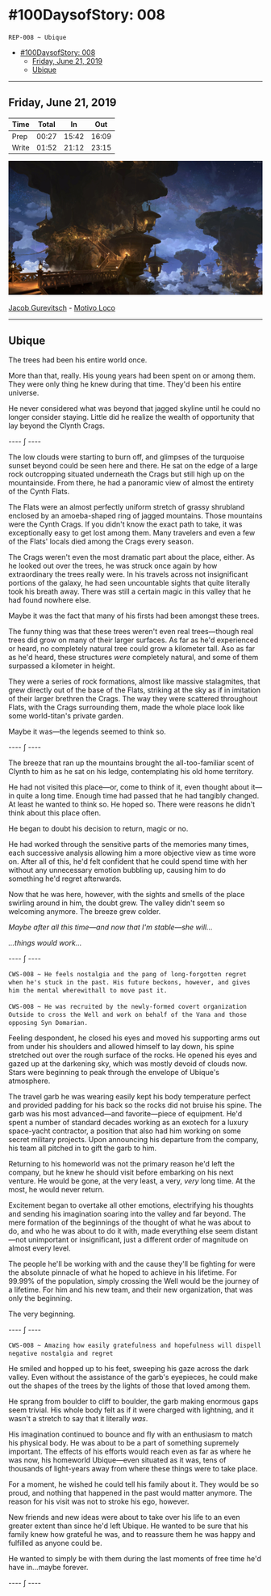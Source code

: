 # #100DaysofStory: 008

    REP-008 ~ Ubique  

- [#100DaysofStory: 008](#100DaysofStory-008)
  - [Friday, June 21, 2019](#Friday-June-21-2019)
  - [Ubique](#Ubique)

---

## Friday, June 21, 2019

| Time  | Total | In    | Out   |
| ----- | ----- | ----- | ----- |
| Prep  | 00:27 | 15:42 | 16:09 |
| Write | 01:52 | 21:12 | 23:15 |

![Visual Inspiration by Lok Du](ubique.jpg)

[Jacob Gurevitsch](https://jacobgurevitsch.bandcamp.com/) - [Motivo Loco](https://youtu.be/oCgbr6KelgY)

---

## Ubique

The trees had been his entire world once.

More than that, really. His young years had been spent on or among them. They were only thing he knew during that time. They'd been his entire universe.

He never considered what was beyond that jagged skyline until he could no longer consider staying. Little did he realize the wealth of opportunity that lay beyond the Clynth Crags.

---- ∫ ----

The low clouds were starting to burn off, and glimpses of the turquoise sunset beyond could be seen here and there. He sat on the edge of a large rock outcropping situated underneath the Crags but still high up on the mountainside. From there, he had a panoramic view of almost the entirety of the Cynth Flats.

The Flats were an almost perfectly uniform stretch of grassy shrubland enclosed by an amoeba-shaped ring of jagged mountains. Those mountains were the Cynth Crags. If you didn't know the exact path to take, it was exceptionally easy to get lost among them. Many travelers and even a few of the Flats' locals died among the Crags every season.

The Crags weren't even the most dramatic part about the place, either. As he looked out over the trees, he was struck once again by how extraordinary the trees really were. In his travels across not insignificant portions of the galaxy, he had seen uncountable sights that quite literally took his breath away. There was still a certain magic in this valley that he had found nowhere else.

Maybe it was the fact that many of his firsts had been amongst these trees.

The funny thing was that these trees weren't even real trees—though real trees did grow on many of their larger surfaces. As far as he'd experienced or heard, no completely natural tree could grow a kilometer tall. Aso as far as he'd heard, these structures _were_ completely natural, and some of them surpassed a kilometer in height.

They were a series of rock formations, almost like massive stalagmites, that grew directly out of the base of the Flats, striking at the sky as if in imitation of their larger brethren the Crags. The way they were scattered throughout Flats, with the Crags surrounding them, made the whole place look like some world-titan's private garden.

Maybe it was—the legends seemed to think so.

---- ∫ ----

The breeze that ran up the mountains brought the all-too-familiar scent of Clynth to him as he sat on his ledge, contemplating his old home territory.

He had not visited this place—or, come to think of it, even thought about it—in quite a long time. Enough time had passed that he had tangibly changed. At least he wanted to think so. He hoped so. There were reasons he didn't think about this place often.

He began to doubt his decision to return, magic or no.

He had worked through the sensitive parts of the memories many times, each successive analysis allowing him a more objective view as time wore on. After all of this, he'd felt confident that he could spend time with her without any unnecessary emotion bubbling up, causing him to do something he'd regret afterwards.

Now that he was here, however, with the sights and smells of the place swirling around in him, the doubt grew. The valley didn't seem so welcoming anymore. The breeze grew colder.

_Maybe after all this time—and now that I'm stable—she will..._

_...things would work..._

---- ∫ ----

    CWS-008 ~ He feels nostalgia and the pang of long-forgotten regret when he's stuck in the past. His future beckons, however, and gives him the mental wherewithall to move past it.

    CWS-008 ~ He was recruited by the newly-formed covert organization Outside to cross the Well and work on behalf of the Vana and those opposing Syn Domarian.

Feeling despondent, he closed his eyes and moved his supporting arms out from under his shoulders and allowed himself to lay down, his spine stretched out over the rough surface of the rocks. He opened his eyes and gazed up at the darkening sky, which was mostly devoid of clouds now. Stars were beginning to peak through the envelope of Ubique's atmosphere.

The travel garb he was wearing easily kept his body temperature perfect and provided padding for his back so the rocks did not bruise his spine. The garb was his most advanced—and favorite—piece of equipment. He'd spent a number of standard decades working as an exotech for a luxury space-yacht contractor, a position that also had him working on some secret military projects. Upon announcing his departure from the company, his team all pitched in to gift the garb to him.

Returning to his homeworld was not the primary reason he'd left the company, but he knew he should visit before embarking on his next venture. He would be gone, at the very least, a very, _very_ long time. At the most, he would never return.

Excitement began to overtake all other emotions, electrifying his thoughts and sending his imagination soaring into the valley and far beyond. The mere formation of the beginnings of the thought of what he was about to do, and who he was about to do it with, made everything else seem distant—not unimportant or insignificant, just a different order of magnitude on almost every level.

The people he'll be working with and the cause they'll be fighting for were the absolute pinnacle of what he hoped to achieve in his lifetime. For 99.99% of the population, simply crossing the Well would be the journey of a lifetime. For him and his new team, and their new organization, that was only the beginning.

The very beginning.

---- ∫ ----

    CWS-008 ~ Amazing how easily gratefulness and hopefulness will dispell negative nostalgia and regret

He smiled and hopped up to his feet, sweeping his gaze across the dark valley. Even without the assistance of the garb's eyepieces, he could make out the shapes of the trees by the lights of those that loved among them.

He sprang from boulder to cliff to boulder, the garb making enormous gaps seem trivial.  His whole body felt as if it were charged with lightning, and it wasn't a stretch to say that it literally _was_.

His imagination continued to bounce and fly with an enthusiasm to match his physical body. He was about to be a part of something supremely important. The effects of his efforts would reach even as far as where he was now, his homeworld Ubique—even situated as it was, tens of thousands of light-years away from where these things were to take place.

For a moment, he wished he could tell his family about it. They would be so proud, and nothing that happened in the past would matter anymore. The reason for his visit was not to stroke his ego, however.

New friends and new ideas were about to take over his life to an even greater extent than since he'd left Ubique. He wanted to be sure that his family knew how grateful he was, and to reassure them he was happy and fulfilled as anyone could be.

He wanted to simply be with them during the last moments of free time he'd have in...maybe forever.

---- ∫ ----
